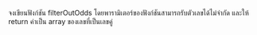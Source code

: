จงเขียนฟังก์ชัน filterOutOdds โดยพารามิเตอร์ของฟังก์ชันสามารถรับตัวเลขได้ไม่จำกัด และให้ return ค่าเป็น array ของเลขที่เป็นเลขคู่